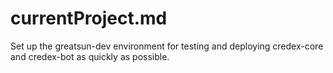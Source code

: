 # currentProject.md

Set up the greatsun-dev environment for testing and deploying credex-core and credex-bot as quickly as possible.